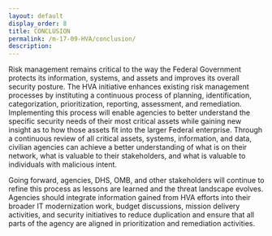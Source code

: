 ```yaml
---
layout: default
display_order: 8
title: CONCLUSION
permalink: /m-17-09-HVA/conclusion/
description:
---
```


Risk management remains critical to the way the Federal Government protects its information, systems, and assets and improves its overall security posture.  The HVA initiative enhances existing risk management processes by instituting a continuous process of planning, identification, categorization, prioritization, reporting, assessment, and remediation.  Implementing this process will enable agencies to better understand the specific security needs of their most critical assets while gaining new insight as to how those assets fit into the larger Federal enterprise.  Through a continuous review of all critical assets, systems, information, and data, civilian agencies can achieve a better understanding  of what is on their network, what is valuable to their stakeholders, and what is valuable to individuals with malicious intent.

Going forward, agencies, DHS, OMB, and other stakeholders will continue to refine this process as lessons are learned and the threat landscape evolves.  Agencies should integrate information gained from HVA efforts into their broader IT modernization work, budget discussions, mission delivery activities, and security initiatives to reduce duplication and ensure that all parts of the agency are aligned in prioritization and remediation activities.
